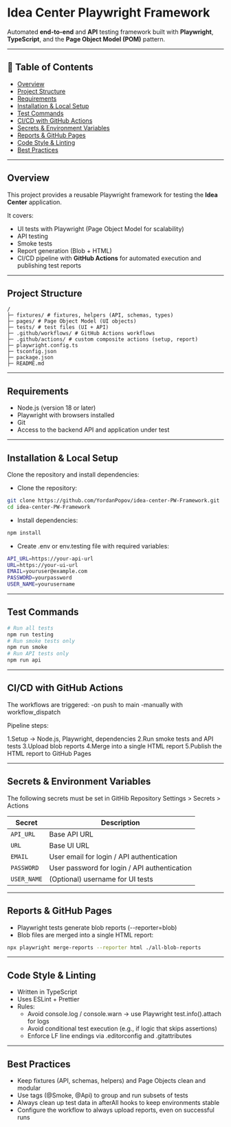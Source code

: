 # Idea Center Playwright Framework

Automated **end-to-end** and **API** testing framework built with **Playwright**, **TypeScript**, and the **Page Object Model (POM)** pattern.

---

## 🧰 Table of Contents

- [Overview](#overview)
- [Project Structure](#project-structure)
- [Requirements](#requirements)
- [Installation & Local Setup](#installation--local-setup)
- [Test Commands](#test-commands)
- [CI/CD with GitHub Actions](#cicd-with-github-actions)
- [Secrets & Environment Variables](#secrets--environment-variables)
- [Reports & GitHub Pages](#reports--github-pages)
- [Code Style & Linting](#code-style--linting)
- [Best Practices](#best-practices)

---

## Overview

This project provides a reusable Playwright framework for testing the **Idea Center** application.

It covers:

- UI tests with Playwright (Page Object Model for scalability)
- API testing
- Smoke tests
- Report generation (Blob + HTML)
- CI/CD pipeline with **GitHub Actions** for automated execution and publishing test reports

---

## Project Structure

```plaintext
/
├─ fixtures/ # fixtures, helpers (API, schemas, types)
├─ pages/ # Page Object Model (UI objects)
├─ tests/ # test files (UI + API)
├─ .github/workflows/ # GitHub Actions workflows
├─ .github/actions/ # custom composite actions (setup, report)
├─ playwright.config.ts
├─ tsconfig.json
├─ package.json
├─ README.md
```

---

## Requirements

- Node.js (version 18 or later)
- Playwright with browsers installed
- Git
- Access to the backend API and application under test

---

## Installation & Local Setup

Clone the repository and install dependencies:

- Clone the repository:

```bash
git clone https://github.com/YordanPopov/idea-center-PW-Framework.git
cd idea-center-PW-Framework
```

- Install dependencies:

```bash
npm install
```

- Create .env or env.testing file with required variables:

```bash
API_URL=https://your-api-url
URL=https://your-ui-url
EMAIL=youruser@example.com
PASSWORD=yourpassword
USER_NAME=yourusername
```

---

## Test Commands

```bash
# Run all tests
npm run testing
# Run smoke tests only
npm run smoke
# Run API tests only
npm run api
```

---

## CI/CD with GitHub Actions

The workflows are triggered:
-on push to main
-manually with workflow_dispatch

Pipeline steps:

1.Setup → Node.js, Playwright, dependencies
2.Run smoke tests and API tests
3.Upload blob reports
4.Merge into a single HTML report
5.Publish the HTML report to GitHub Pages

---

## Secrets & Environment Variables

The following secrets must be set in GitHib Repository Settings > Secrets > Actions

| Secret      | Description                                  |
| ----------- | -------------------------------------------- |
| `API_URL`   | Base API URL                                 |
| `URL`       | Base UI URL                                  |
| `EMAIL`     | User email for login / API authentication    |
| `PASSWORD`  | User password for login / API authentication |
| `USER_NAME` | (Optional) username for UI tests             |

---

## Reports & GitHub Pages

- Playwright tests generate blob reports (--reporter=blob)
- Blob files are merged into a single HTML report:

```bash
npx playwright merge-reports --reporter html ./all-blob-reports
```

---

## Code Style & Linting

- Written in TypeScript
- Uses ESLint + Prettier
- Rules:
    - Avoid console.log / console.warn → use Playwright test.info().attach for logs
    - Avoid conditional test execution (e.g., if logic that skips assertions)
    - Enforce LF line endings via .editorconfig and .gitattributes

---

## Best Practices

- Keep fixtures (API, schemas, helpers) and Page Objects clean and modular
- Use tags (@Smoke, @Api) to group and run subsets of tests
- Always clean up test data in afterAll hooks to keep environments stable
- Configure the workflow to always upload reports, even on successful runs
